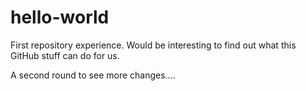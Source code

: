 # hello-world
First repository experience. Would be interesting to find out what this GitHub stuff can do for us.

A second round to see more changes....
